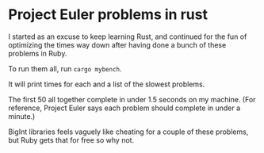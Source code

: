 # Project Euler problems in rust

I started as an excuse to keep learning Rust, and continued for the fun of optimizing the times way down after having done a bunch of these problems in Ruby.

To run them all, run `cargo mybench`.

It will print times for each and a list of the slowest problems.

The first 50 all together complete in under 1.5 seconds on my machine. (For reference, Project Euler says each problem should complete in under a minute.)

BigInt libraries feels vaguely like cheating for a couple of these problems, but Ruby gets that for free so why not.
